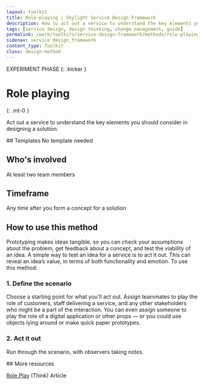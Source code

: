 ```yaml
---
layout: toolkit
title: Role-playing | Skylight Service Design Framework
description: How to act out a service to understand the key elements you should consider in designing a solution.
tags: [service design, design thinking, change management, guide]
permalink: /work/toolkits/service-design-framework/methods/role-playing/
sidenav: service_design_framework
content_type: Toolkit
class: design-method
---
```


EXPERIMENT PHASE
{: .kicker }

# Role playing
{: .mt-0 }

Act out a service to understand the key elements you should consider in designing a solution.

<div class="callout--tip callout--summary" markdown="1">
## Templates
No template needed

## Who's involved
At least two team members

## Timeframe
Any time after you form a concept for a solution
</div>

## How to use this method

Prototyping makes ideas tangible, so you can check your assumptions about the problem, get feedback about a concept, and test the viability of an idea. A simple way to test an idea for a service is to act it out. This can reveal an idea’s value, in terms of both functionality and emotion. To use this method:

### 1. Define the scenario

Choose a starting point for what you’ll act out. Assign teammates to play the role of customers, staff delivering a service, and any other stakeholders who might be a part of the interaction. You can even assign someone to play the role of a digital application or other props — or you could use objects lying around or make quick paper prototypes.

### 2. Act it out

Run through the scenario, with observers taking notes.

<div class="callout--note" markdown="1">
## More resources

[Role Play](https://think.design/user-design-research/role-play/#:~:text=A%20Role%20Play%20is%20a,service%20from%20the%20target%20audience.&text=The%20participants%20in%20this%20method,a%20skit%20or%20a%20conversation.) (Think) <span class="badge badge-sub">Article</span>
</div>
